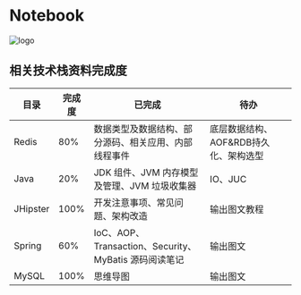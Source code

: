 # Notebook

![logo](https://docsify.js.org/_media/icon.svg)

## 相关技术栈资料完成度

| 目录     | 完成度 | 已完成                                                | 待办                                  |
| -------- | ------ | ----------------------------------------------------- | ------------------------------------- |
| Redis    | 80%    | 数据类型及数据结构、部分源码、相关应用、内部线程事件  | 底层数据结构、AOF&RDB持久化、架构选型 |
| Java     | 20%    | JDK 组件、JVM 内存模型及管理、JVM 垃圾收集器          | IO、JUC                               |
| JHipster | 100%   | 开发注意事项、常见问题、架构改造                      | 输出图文教程                          |
| Spring   | 60%    | IoC、AOP、Transaction、Security、MyBatis 源码阅读笔记 | 输出图文                              |
| MySQL    | 100%   | 思维导图                                              | 输出图文                              |

